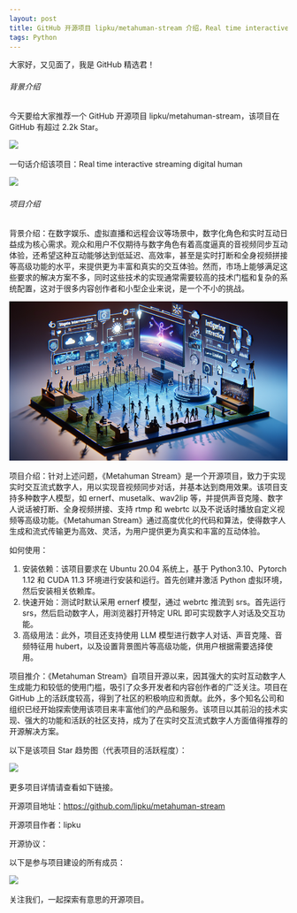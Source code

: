 ```yaml
---
layout: post
title: GitHub 开源项目 lipku/metahuman-stream 介绍，Real time interactive streaming digital human
tags: Python
---
```


大家好，又见面了，我是 GitHub 精选君！

###### 背景介绍

今天要给大家推荐一个 GitHub 开源项目 lipku/metahuman-stream，该项目在 GitHub 有超过 2.2k Star。

![](https://stats.deeptrain.net/repo/lipku/metahuman-stream/?theme=light)

一句话介绍该项目：Real time interactive streaming digital human




![](https://mmbiz.qpic.cn/sz_mmbiz_jpg/l3ZibgueFiaeyfaiaLZGuMGQXnhLWxibpJUS2gfs8Dje6JuMY8zu2tVyU9n8Zx1yaNncvKHBMibX0ocehoITy5qQEZg/640?wxfrom=12&tp=wxpic&usePicPrefetch=1&wx_fmt=jpeg&amp;from=appmsg)


###### 项目介绍

背景介绍：在数字娱乐、虚拟直播和远程会议等场景中，数字化角色和实时互动日益成为核心需求。观众和用户不仅期待与数字角色有着高度逼真的音视频同步互动体验，还希望这种互动能够达到低延迟、高效率，甚至是实时打断和全身视频拼接等高级功能的水平，来提供更为丰富和真实的交互体验。然而，市场上能够满足这些要求的解决方案不多，同时这些技术的实现通常需要较高的技术门槛和复杂的系统配置，这对于很多内容创作者和小型企业来说，是一个不小的挑战。



![](https://raw.githubusercontent.com/ZhuPeng/pic/master/mac/compress_tmp-a3b12fdff8633de62ef5d6bc97389201.png)

项目介绍：针对上述问题，《Metahuman Stream》是一个开源项目，致力于实现实时交互流式数字人，用以实现音视频同步对话，并基本达到商用效果。该项目支持多种数字人模型，如 ernerf、musetalk、wav2lip 等，并提供声音克隆、数字人说话被打断、全身视频拼接、支持 rtmp 和 webrtc 以及不说话时播放自定义视频等高级功能。《Metahuman Stream》通过高度优化的代码和算法，使得数字人生成和流式传输更为高效、灵活，为用户提供更为真实和丰富的互动体验。

如何使用：
1. 安装依赖：该项目要求在 Ubuntu 20.04 系统上，基于 Python3.10、Pytorch 1.12 和 CUDA 11.3 环境进行安装和运行。首先创建并激活 Python 虚拟环境，然后安装相关依赖库。
2. 快速开始：测试时默认采用 ernerf 模型，通过 webrtc 推流到 srs。首先运行 srs，然后启动数字人，用浏览器打开特定 URL 即可实现数字人对话及交互功能。
3. 高级用法：此外，项目还支持使用 LLM 模型进行数字人对话、声音克隆、音频特征用 hubert，以及设置背景图片等高级功能，供用户根据需要选择使用。

项目推介：《Metahuman Stream》自项目开源以来，因其强大的实时互动数字人生成能力和较低的使用门槛，吸引了众多开发者和内容创作者的广泛关注。项目在 GitHub 上的活跃度较高，得到了社区的积极响应和贡献。此外，多个知名公司和组织已经开始探索使用该项目来丰富他们的产品和服务。该项目以其前沿的技术实现、强大的功能和活跃的社区支持，成为了在实时交互流式数字人方面值得推荐的开源解决方案。

以下是该项目 Star 趋势图（代表项目的活跃程度）：

![](https://api.star-history.com/svg?repos=lipku/metahuman-stream&type=Timeline)

更多项目详情请查看如下链接。

开源项目地址：https://github.com/lipku/metahuman-stream 

开源项目作者：lipku

开源协议：

以下是参与项目建设的所有成员：

![](https://contrib.rocks/image?repo=lipku/metahuman-stream)

关注我们，一起探索有意思的开源项目。

